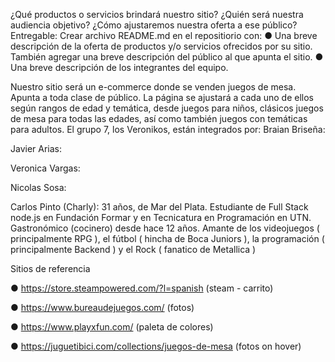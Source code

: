 ¿Qué productos o servicios brindará nuestro sitio? ¿Quién será nuestra audiencia
objetivo? ¿Cómo ajustaremos nuestra oferta a ese público?
Entregable: Crear archivo README.md en el repositiorio con:
● Una breve descripción de la oferta de productos y/o servicios ofrecidos por su
sitio. También agregar una breve descripción del público al que apunta el sitio.
● Una breve descripción de los integrantes del equipo.

Nuestro sitio será un e-commerce donde se venden juegos de mesa. Apunta a toda clase de público. La página se ajustará a cada uno de ellos según rangos de edad y temática, desde juegos para niños, clásicos juegos de mesa para todas las edades, así como también juegos con temáticas para adultos.
El grupo 7, los Veronikos, están integrados por:
Braian Briseña:

Javier Arias:

Veronica Vargas:

Nicolas Sosa:

Carlos Pinto (Charly):
31 años, de Mar del Plata. Estudiante de Full Stack node.js en Fundación Formar y en Tecnicatura en Programación en UTN. Gastronómico (cocinero) desde hace 12 años. Amante de los videojuegos ( principalmente RPG ), el fútbol ( hincha de Boca Juniors ), la programación ( principalmente Backend ) y el Rock ( fanatico de Metallica )


Sitios de referencia

● https://store.steampowered.com/?l=spanish (steam - carrito)

● https://www.bureaudejuegos.com/ (fotos)

● https://www.playxfun.com/  (paleta de colores)

● https://juguetibici.com/collections/juegos-de-mesa  (fotos on hover)
